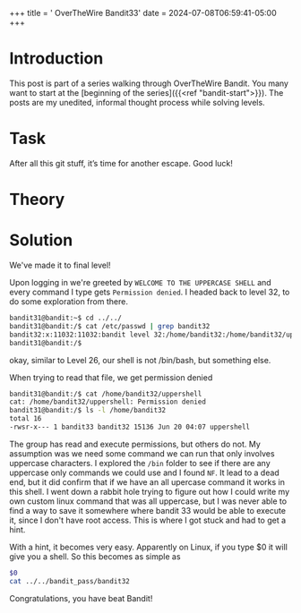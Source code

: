 +++
title = ' OverTheWire Bandit33'
date = 2024-07-08T06:59:41-05:00
+++

# Introduction

This post is part of a series walking through OverTheWire Bandit. You many want to start at the [beginning of the series]({{<ref "bandit-start">}}). The posts are my unedited, informal thought process while solving levels.

# Task

After all this git stuff, it’s time for another escape. Good luck!

# Theory

# Solution

We've made it to final level!

Upon logging in we're greeted by `WELCOME TO THE UPPERCASE SHELL` and every command I type gets `Permission denied`. I headed back to level 32, to do some exploration from there.

```bash
bandit31@bandit:~$ cd ../../
bandit31@bandit:/$ cat /etc/passwd | grep bandit32
bandit32:x:11032:11032:bandit level 32:/home/bandit32:/home/bandit32/uppershell
bandit31@bandit:/$
```

okay, similar to Level 26, our shell is not /bin/bash, but something else.

When trying to read that file, we get permission denied

```bash
bandit31@bandit:/$ cat /home/bandit32/uppershell
cat: /home/bandit32/uppershell: Permission denied
bandit31@bandit:/$ ls -l /home/bandit32
total 16
-rwsr-x--- 1 bandit33 bandit32 15136 Jun 20 04:07 uppershell
```

The group has read and execute permissions, but others do not. My assumption was we need some command we can run that only involves uppercase characters. I explored the `/bin` folder to see if there are any uppercase only commands we could use and I found `NF`. It lead to a dead end, but it did confirm that if we have an all upercase command it works in this shell. I went down a rabbit hole trying to figure out how I could write my own custom linux command that was all uppercase, but I was never able to find a way to save it somewhere where bandit 33 would be able to execute it, since I don't have root access. This is where I got stuck and had to get a hint.

With a hint, it becomes very easy. Apparently on Linux, if you type $0 it will give you a shell. So this becomes as simple as

```bash
$0
cat ../../bandit_pass/bandit32
```

Congratulations, you have beat Bandit!
